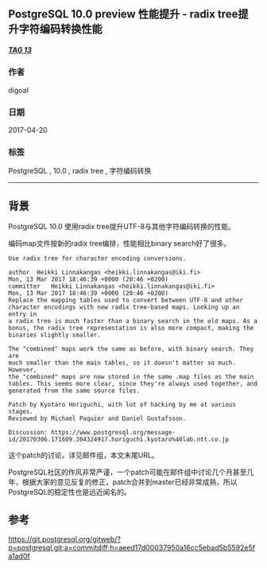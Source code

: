 ## PostgreSQL 10.0 preview 性能提升 - radix tree提升字符编码转换性能  
##### [TAG 13](../class/13.md)            
                                      
### 作者                                         
digoal                                 
                                  
### 日期                                                                                                     
2017-04-20                                
                                     
### 标签                                  
PostgreSQL , 10.0 , radix tree , 字符编码转换  
                                                                                                        
----                                                                                                  
                                                                                                           
## 背景      
PostgreSQL 10.0 使用radix tree提升UTF-8与其他字符编码转换的性能。  
  
编码map文件按新的radix tree编排，性能相比binary search好了很多。  
  
```  
Use radix tree for character encoding conversions.  
  
author	Heikki Linnakangas <heikki.linnakangas@iki.fi>	  
Mon, 13 Mar 2017 18:46:39 +0000 (20:46 +0200)  
committer	Heikki Linnakangas <heikki.linnakangas@iki.fi>	  
Mon, 13 Mar 2017 18:46:39 +0000 (20:46 +0200)  
Replace the mapping tables used to convert between UTF-8 and other  
character encodings with new radix tree-based maps. Looking up an entry in  
a radix tree is much faster than a binary search in the old maps. As a  
bonus, the radix tree representation is also more compact, making the  
binaries slightly smaller.  
  
The "combined" maps work the same as before, with binary search. They are  
much smaller than the main tables, so it doesn't matter so much. However,  
the "combined" maps are now stored in the same .map files as the main  
tables. This seems more clear, since they're always used together, and  
generated from the same source files.  
  
Patch by Kyotaro Horiguchi, with lot of hacking by me at various stages.  
Reviewed by Michael Paquier and Daniel Gustafsson.  
  
Discussion: https://www.postgresql.org/message-id/20170306.171609.204324917.horiguchi.kyotaro%40lab.ntt.co.jp  
```  
          
这个patch的讨论，详见邮件组，本文末尾URL。                    
                     
PostgreSQL社区的作风非常严谨，一个patch可能在邮件组中讨论几个月甚至几年，根据大家的意见反复的修正，patch合并到master已经非常成熟，所以PostgreSQL的稳定性也是远近闻名的。                             
                     
## 参考                              
https://git.postgresql.org/gitweb/?p=postgresql.git;a=commitdiff;h=aeed17d00037950a16cc5ebad5b5592e5fa1ad0f  
